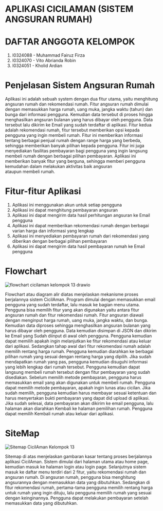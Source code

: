 # APLIKASI CICILAMAN (SISTEM ANGSURAN RUMAH)
# DAFTAR ANGGOTA KELOMPOK
1. I0324088 - Muhammad Fairuz Firza
2. I0324070 - Vito Abrianda Robin	
3. I0324051 - Kholid Ardian
# Penjelasan Sistem Angsuran Rumah
Aplikasi ini adalah sebuah system dengan dua fitur utama, yaitu menghitung angsuran rumah dan rekomendasi rumah. Fitur angsuran rumah dimulai dengan memasukkan harga rumah, uang muka, jangka waktu (tahun) dan bunga dari informasi pengguna. Kemudian data tersebut di proses hingga menghasilkan angsuran bulanan yang harus dibayar oleh pengguna. Data tersebut lalu dikirim ke Email yang sudah terdaftar di aplikasi. Fitur kedua adalah rekomendasi rumah, fitur tersebut memberikan opsi kepada pengguna yang ingin membeli rumah. Fitur ini memberikan informasi tentang berbagai penjual rumah dengan range harga yang berbeda, sehingga memberikan banyak pilihan kepada pengguna. Fitur ini juga menyediakan fasilitas pembayaran bagi pengguna yang ingin langsung membeli rumah dengan berbagai pilihan pembayaran. Aplikasi ini memberikan banyak fitur yang berguna, sehingga memberi pengguna kemudahan dalam melakukan aktivitas baik angsuran ataupun membeli rumah.
# Fitur-fitur Aplikasi
1. Aplikasi ini menggunakan akun untuk setiap pengguna
2. Aplikasi ini dapat menghitung pembayaran angsuran
3. Aplikasi ini dapat mengirim data hasil perhitungan angsuran ke Email pengguna
4. Aplikasi ini dapat memberikan rekomendasi rumah dengan berbagai varian harga dan informasi yang lengkap
5. Aplikasi ini menyediakan pembayaran rumah dari rekomendasi yang diberikan dengan berbagai pilihan pembayaran
6. Aplikasi ini dapat mengirim data hasil pembayaran rumah ke Email pengguna
# Flowchart
![flowchart cicilaman kelompok 13 drawio](https://github.com/user-attachments/assets/6d90a027-dc89-4a9e-9526-d55ce4bcaa42)

Flowchart atau diagram alir diatas menjelaskan mekanisme proses berjalannya sistem CicilAman. Program dimulai dengan memasukkan email pengguna yang sudah terdaftar, lalu masuk ke bagian menu utama. Pengguna bisa memilih fitur yang akan digunakan yaitu antara fitur angsuran rumah dan fitur rekomendasi rumah. Fitur angsuran diawali dengan menginput harga rumah, uang muka, jangka waktu, dan bunga. Kemudian data diproses sehingga menghasilkan angsuran bulanan yang harus dibayar oleh pengguna. Data kemudian disimpan di JSON dan dikirim ke Email yang Sudah diinput di awal oleh pengguna. Pengguna kemudian dapat memilih apakah ingin melanjutkan ke fitur rekomendasi atau keluar dari aplikasi. Sedangkan tahap awal dari fitur rekomendasi rumah adalah memilih rentang harga rumah. Pengguna kemudian diarahkan ke berbagai pilihan rumah yang sesuai dengan rentang harga yang dipilih. Jika sudah mendapatkan rumah yang pas, pengguna kemudian disuguhi informasi yang lebih lengkap dari rumah tersebut. Pengguna kemudian dapat langsung membeli rumah tersebut dengan fitur pembayaran yang sudah disediakan. Sebelum memilih metode pembayaran, pengguna harus memasukkan email yang akan digunakan untuk membeli rumah. Pengguna dapat memilih metode pembayaran, apakah ingin lunas atau cicilan. Jika sudah memilih, pengguna kemudian harus membayar sesuai ketentuan dan harus menyertakan bukti pembayaran yang dapat did upload di aplikasi. Jika sudah selesai, data pembayaran akan dikirim ke email pengguna, lalu halaman akan diarahkan Kembali ke halaman pemilihan rumah. Pengguna dapat memilih Kembali rumah atau keluar dari aplikasi.
# SiteMap
![Sitemap CicilAman Kelompok 13](https://github.com/user-attachments/assets/2da604dc-801d-4ac1-a9af-6227e859d611)

Sitemap di atas menjelaskan gambaran kasar tentang proses berjalannya aplikasi CicilAman. Sistem dimulai dari halaman utama atau home page, kemudian masuk ke halaman login atau login page. Selanjutnya sistem masuk ke daftar menu terdiri dari 2 fitur, yaitu rekomendasi rumah dan angsuran rumah. Di angsuran rumah, pengguna bisa menghitung angsurannya dengan memasukkan data yang dibutuhkan. Sedangkan di fitur rekomendasi rumah, pertama-tama pengguna memilih rentang harga untuk rumah yang ingin dituju, lalu pengguna memilih rumah yang sesuai dengan keinginannya. Pengguna dapat melakukan pembayaran setelah memasukkan data yang dibutuhkan.
